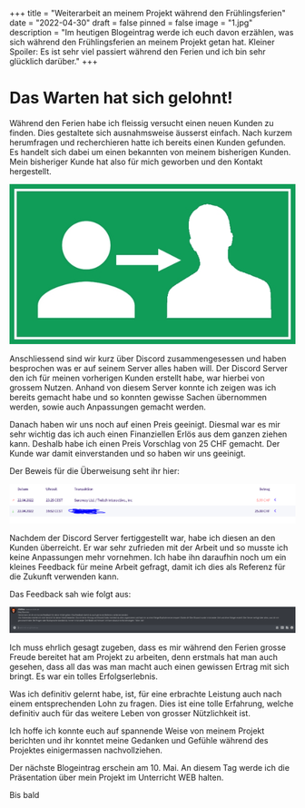 +++
title = "Weiterarbeit an meinem Projekt während den Frühlingsferien"
date = "2022-04-30"
draft = false
pinned = false
image = "1.jpg"
description = "Im heutigen Blogeintrag werde ich euch davon erzählen, was sich während den Frühlingsferien an meinem Projekt getan hat. Kleiner Spoiler: Es ist sehr viel passiert während den Ferien und ich bin sehr glücklich darüber."
+++
# Das Warten hat sich gelohnt!

Während den Ferien habe ich fleissig versucht einen neuen Kunden zu finden. Dies gestaltete sich ausnahmsweise äusserst einfach. Nach kurzem herumfragen und recherchieren hatte ich bereits einen Kunden gefunden. Es handelt sich dabei um einen bekannten von meinem bisherigen Kunden. Mein bisheriger Kunde hat also für mich geworben und den Kontakt hergestellt. 

![](kontaktbilder-anpassen-android-titelbild.jpg)

Anschliessend sind wir kurz über Discord zusammengesessen und haben besprochen was er auf seinem Server alles haben will. Der Discord Server den ich für meinen vorherigen Kunden erstellt habe, war hierbei von grossem Nutzen. Anhand von diesem Server konnte ich zeigen was ich bereits gemacht habe und so konnten gewisse Sachen übernommen werden, sowie auch Anpassungen gemacht werden.

Danach haben wir uns noch auf einen Preis geeinigt. Diesmal war es mir sehr wichtig das ich auch einen Finanziellen Erlös aus dem ganzen ziehen kann. Deshalb habe ich einen Preis Vorschlag von 25 CHF gemacht. Der Kunde war damit einverstanden und so haben wir uns geeinigt.

Der Beweis für die Überweisung seht ihr hier:

![Hier seht ihr die Überweisung auf mein PaySafeCard Konto](microsoftteams-image.png)

Nachdem der Discord Server fertiggestellt war, habe ich diesen an den Kunden überreicht. Er war sehr zufrieden mit der Arbeit und so musste ich keine Anpassungen mehr vornehmen. Ich habe ihn daraufhin noch um ein kleines Feedback für meine Arbeit gefragt, damit ich dies als Referenz für die Zukunft verwenden kann.

Das Feedback sah wie folgt aus:

![Feedback von Mathias](microsoftteams-image-1-.png)

Ich muss ehrlich gesagt zugeben, dass es mir während den Ferien grosse Freude bereitet hat am Projekt zu arbeiten, denn erstmals hat man auch gesehen, dass all das was man macht auch einen gewissen Ertrag mit sich bringt. Es war ein tolles Erfolgserlebnis. 

Was ich definitiv gelernt habe, ist, für eine erbrachte Leistung auch nach einem entsprechenden Lohn zu fragen. Dies ist eine tolle Erfahrung, welche definitiv auch für das weitere Leben von grosser Nützlichkeit ist.

Ich hoffe ich konnte euch auf spannende Weise von meinem Projekt berichten und ihr konntet meine Gedanken und Gefühle während des Projektes einigermassen nachvollziehen.

Der nächste Blogeintrag erschein am 10. Mai. An diesem Tag werde ich die Präsentation über mein Projekt im Unterricht WEB halten.

Bis bald